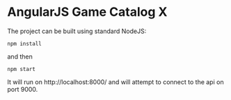 # AngularJS Game Catalog X 

The project can be built using standard NodeJS:

```shell
npm install
```

and then

```shell
npm start
```

It will run on http://localhost:8000/ and will attempt to connect to the api on port 9000.

